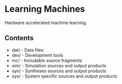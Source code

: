 # Learning Machines

Hardware accelerated machine learning.

## Contents

- dat/ - Data files
- dev/ - Development tools
- inc/ - Includable source fragments
- sim/ - Simulation sources and output products
- syn/ - Syntheses sources and output products
- sys/ - System specific sources and output products
